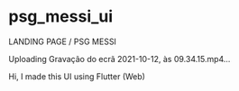 # psg_messi_ui
LANDING PAGE / PSG MESSI

Uploading Gravação do ecrã 2021-10-12, às 09.34.15.mp4…

Hi, I made this UI using Flutter (Web)
